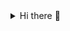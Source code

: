 <details>
  <summary>Hi there 👋</summary>
  <p>About me BSIT Student at Laguna State Polytechnic University currently studying: Dart, Flutter, SQL, PHP. Goal: To become proficient Web and mobile developer Interested in UI/UX design, Problem solving.</p>
  <p>Skills Languages: Python, Dart, Flask, Flutter</p>
  <p>Additional Skills: Database Designing Basics, Mobile App development fundamentals</p>
  <p>Current Projects: Capstone Project, Creating some programs for portfolio, Simple flutter programs.</p>
  <p>Contact: jhonpaulstodomingo21@gmail.com</p>
</details>
